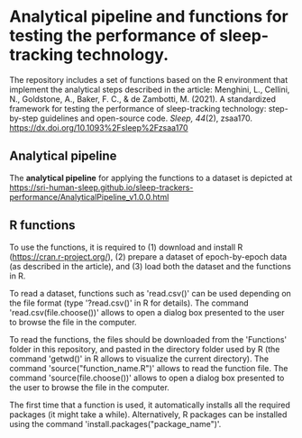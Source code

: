 # Analytical pipeline and functions for testing the performance of sleep-tracking technology.

The repository includes a set of functions based on the R environment that implement the analytical steps described in the article:
Menghini, L., Cellini, N., Goldstone, A., Baker, F. C., & de Zambotti, M. (2021). A standardized framework for testing the performance of sleep-tracking technology: step-by-step guidelines and open-source code. *Sleep, 44*(2), zsaa170. https://dx.doi.org/10.1093%2Fsleep%2Fzsaa170


## Analytical pipeline
The **analytical pipeline** for applying the functions to a dataset is depicted at https://sri-human-sleep.github.io/sleep-trackers-performance/AnalyticalPipeline_v1.0.0.html

## R functions
To use the functions, it is required to (1) download and install R (https://cran.r-project.org/), (2) prepare a dataset of epoch-by-epoch data (as described in the article), and (3) load both the dataset and the functions in R.

To read a dataset, functions such as 'read.csv()' can be used depending on the file format (type '?read.csv()' in R for details). The command 'read.csv(file.choose())' allows to open a dialog box presented to the user to browse the file in the computer.

To read the functions, the files should be downloaded from the 'Functions' folder in this repository, and pasted in the directory folder used by R (the command 'getwd()' in R allows to visualize the current directory). The command 'source("function_name.R")' allows to read the function file. The command 'source(file.choose())' allows to open a dialog box presented to the user to browse the file in the computer.

The first time that a function is used, it automatically installs all the required packages (it might take a while). Alternatively, R packages can be installed using the command 'install.packages("package_name")'.
